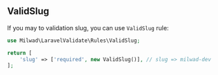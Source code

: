 ## ValidSlug

If you may to validation slug, you can use `ValidSlug` rule:

```php
use Milwad\LaravelValidate\Rules\ValidSlug;

return [
    'slug' => ['required', new ValidSlug()], // slug => milwad-dev
];
```
